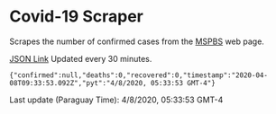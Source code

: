 # Covid-19 Scraper

Scrapes the number of confirmed cases from the [MSPBS](https://www.mspbs.gov.py/covid-19.php) web page.

[JSON Link](https://jmayalag.github.io/covid19-scrape/cases.json)
Updated every 30 minutes.
```
{"confirmed":null,"deaths":0,"recovered":0,"timestamp":"2020-04-08T09:33:53.092Z","pyt":"4/8/2020, 05:33:53 GMT-4"}
```
Last update (Paraguay Time): 4/8/2020, 05:33:53 GMT-4